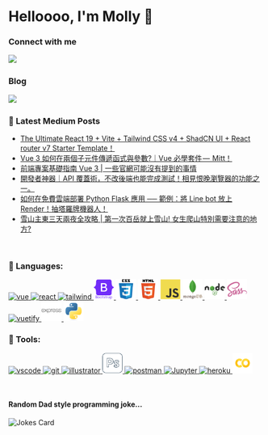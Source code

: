 # Helloooo, I'm Molly 👋



### Connect with me

<div > 

    
  <a href="mailto:momolly1024@gmail.com">
      <img src="https://img.shields.io/badge/-mail-red?style=for-the-badge&logo=gmail&logoColor=white"/>
  </a>

<!--   <a href="https://reurl.cc/ogLrDl" target="_blank">
      <img src="https://img.shields.io/badge/-resume-green?style=for-the-badge&logo=gitlab&logoColor=white"/>
  </a> -->
  
<!--    <a href="https://momolly1024.github.io/momolly1024/" target="_blank">
      <img src="https://img.shields.io/badge/My%20Website-blue?style=for-the-badge"/>
  </a> -->

</div>

### Blog
 
  <a href="https://molly1024.medium.com/" target="_blank">
      <img src="https://img.shields.io/badge/medium-%2312100E.svg?&style=for-the-badge&logo=medium&logoColor=white" />
  </a>

<br>


<div> 
 <h3 >📝 Latest Medium Posts</h3>

<!-- BLOG-POST-LIST:START -->
- [The Ultimate React 19 + Vite + Tailwind CSS v4 + ShadCN UI + React router v7 Starter Template！](https://molly1024.medium.com/the-ultimate-react-19-vite-tailwind-css-v4-shadcn-ui-react-router-v7-starter-template-22227ca6077e?source=rss-a56684c76423------2)
- [Vue 3 如何在兩個子元件傳遞函式與參數?｜Vue 必學套件 —   Mitt！](https://molly1024.medium.com/vue-3-%E5%A6%82%E4%BD%95%E5%9C%A8%E5%85%A9%E5%80%8B%E5%AD%90%E5%85%83%E4%BB%B6%E5%82%B3%E9%81%9E%E5%87%BD%E5%BC%8F%E8%88%87%E5%8F%83%E6%95%B8-vue-%E5%BF%85%E5%AD%B8%E5%A5%97%E4%BB%B6-mitt-b174c966fdb1?source=rss-a56684c76423------2)
- [前端專案基礎指南 Vue 3 | 一些官網可能沒有提到的事情](https://molly1024.medium.com/%E5%89%8D%E7%AB%AF%E5%B0%88%E6%A1%88%E5%9F%BA%E7%A4%8E%E6%8C%87%E5%8D%97-vue-3-%E4%B8%80%E4%BA%9B%E5%AE%98%E7%B6%B2%E5%8F%AF%E8%83%BD%E6%B2%92%E6%9C%89%E6%8F%90%E5%88%B0%E7%9A%84%E4%BA%8B%E6%83%85-4f6708140c44?source=rss-a56684c76423------2)
- [開發者神器｜API 覆蓋術，不改後端也能完成測試！相見恨晚瀏覽器的功能之一。](https://molly1024.medium.com/%E9%96%8B%E7%99%BC%E8%80%85%E7%A5%9E%E5%99%A8-api-%E8%A6%86%E8%93%8B%E8%A1%93-%E4%B8%8D%E6%94%B9%E5%BE%8C%E7%AB%AF%E4%B9%9F%E8%83%BD%E5%AE%8C%E6%88%90%E6%B8%AC%E8%A9%A6-%E7%9B%B8%E8%A6%8B%E6%81%A8%E6%99%9A%E7%80%8F%E8%A6%BD%E5%99%A8%E7%9A%84%E5%8A%9F%E8%83%BD%E4%B9%8B%E4%B8%80-4b7739b14b45?source=rss-a56684c76423------2)
- [如何在免費雲端部署 Python Flask 應用 ── 範例：將 Line bot 放上 Render！抽塔羅牌機器人！](https://molly1024.medium.com/%E5%A6%82%E4%BD%95%E5%9C%A8%E5%85%8D%E8%B2%BB%E9%9B%B2%E7%AB%AF%E9%83%A8%E7%BD%B2-python-flask-%E6%87%89%E7%94%A8-%E7%AF%84%E4%BE%8B-%E5%B0%87-line-bot-%E6%94%BE%E4%B8%8A-render-%E6%8A%BD%E5%A1%94%E7%BE%85%E7%89%8C%E6%A9%9F%E5%99%A8%E4%BA%BA-fa653891b656?source=rss-a56684c76423------2)
- [雪山主東三天兩夜全攻略 | 第一次百岳就上雪山! 女生爬山特別需要注意的地方?](https://molly1024.medium.com/%E9%9B%AA%E5%B1%B1%E4%B8%BB%E6%9D%B1%E4%B8%89%E5%A4%A9%E5%85%A9%E5%A4%9C%E5%85%A8%E6%94%BB%E7%95%A5-%E7%AC%AC%E4%B8%80%E6%AC%A1%E7%99%BE%E5%B2%B3%E5%B0%B1%E4%B8%8A%E9%9B%AA%E5%B1%B1-%E5%A5%B3%E7%94%9F%E7%88%AC%E5%B1%B1%E7%89%B9%E5%88%A5%E9%9C%80%E8%A6%81%E6%B3%A8%E6%84%8F%E7%9A%84%E5%9C%B0%E6%96%B9-c85fcd9b8ed5?source=rss-a56684c76423------2)
<!-- BLOG-POST-LIST:END -->


 

</div>
<br>
<div >

<h3 >🔧 Languages:</h3>
<p > 
    <a href="https://vuejs.org/" target="_blank"> 
   <img src="https://www.vectorlogo.zone/logos/vuejs/vuejs-icon.svg" alt="vue" width="40" height="40"/> </a> 
    
   <a href="https://reactjs.org/" target="_blank"> 
   <img src="https://www.vectorlogo.zone/logos/reactjs/reactjs-icon.svg" alt="react" width="40" height="40"/> </a> 
       
   <a href="https://reactjs.org/" target="_blank"> 
   <img src="https://www.vectorlogo.zone/logos/tailwindcss/tailwindcss-ar21~bgwhite.svg" alt="tailwind" width="80" height="40"/> </a> 
   
   <a href="https://getbootstrap.com" target="_blank"> 
   <img src="https://raw.githubusercontent.com/devicons/devicon/master/icons/bootstrap/bootstrap-plain-wordmark.svg" alt="bootstrap" width="40" height="40"/> </a> 
   
   <a href="https://www.w3schools.com/css/" target="_blank"> 
   <img src="https://raw.githubusercontent.com/devicons/devicon/master/icons/css3/css3-original-wordmark.svg" alt="css3" width="40" height="40"/> </a>
   <a href="https://www.w3.org/html/" target="_blank"> 
   <img src="https://raw.githubusercontent.com/devicons/devicon/master/icons/html5/html5-original-wordmark.svg" alt="html5" width="40" height="40"/> </a>
   <a href="https://developer.mozilla.org/en-US/docs/Web/JavaScript" target="_blank"> 
   <img src="https://raw.githubusercontent.com/devicons/devicon/master/icons/javascript/javascript-original.svg" alt="javascript" width="40" height="40"/> </a> 
   <a href="https://www.mongodb.com/" target="_blank"> 
   <img src="https://raw.githubusercontent.com/devicons/devicon/master/icons/mongodb/mongodb-original-wordmark.svg" alt="mongodb" width="40" height="40"/> </a> 
   <a href="https://nodejs.org" target="_blank"> 
   <img src="https://raw.githubusercontent.com/devicons/devicon/master/icons/nodejs/nodejs-original-wordmark.svg" alt="nodejs" width="40" height="40"/> </a>
   <a href="https://sass-lang.com" target="_blank"> 
   <img src="https://raw.githubusercontent.com/devicons/devicon/master/icons/sass/sass-original.svg" alt="sass" width="40" height="40"/> </a> 
   <a href="https://vuetifyjs.com/en/" target="_blank"> 
   <img src="https://bestofjs.org/logos/vuetify.svg" alt="vuetify" width="40" height="40"/> </a> 
   <a href="https://expressjs.com" target="_blank"> 
   <img src="https://raw.githubusercontent.com/devicons/devicon/master/icons/express/express-original-wordmark.svg" 
      alt="express" width="40" height="40"/> </a> 
   <a href="https://www.python.org" target="_blank"> 
   <img src="https://raw.githubusercontent.com/devicons/devicon/master/icons/python/python-original.svg" alt="python" width="40" height="40"/> </a>    
</p>
<h3 >🧰 Tools:</h3>
<p > 
   <a href="https://code.visualstudio.com/" target="_blank"> 
   <img src="https://upload.wikimedia.org/wikipedia/commons/9/9a/Visual_Studio_Code_1.35_icon.svg" alt="vscode" width="40" height="40"/> </a>
   <a href="https://git-scm.com/" target="_blank"> 
   <img src="https://www.vectorlogo.zone/logos/git-scm/git-scm-icon.svg" alt="git" width="40" height="40"/> </a> 
   <a href="https://www.adobe.com/in/products/illustrator.html" target="_blank">   
   <img src="https://www.vectorlogo.zone/logos/adobe_illustrator/adobe_illustrator-icon.svg" alt="illustrator" width="40" height="40"/> </a>
   <a href="https://www.photoshop.com/en" target="_blank"> 
   <img src="https://raw.githubusercontent.com/devicons/devicon/master/icons/photoshop/photoshop-line.svg" alt="photoshop" width="40" height="40"/> </a>
   
   <a href="https://postman.com" target="_blank"> 
   <img src="https://www.vectorlogo.zone/logos/getpostman/getpostman-icon.svg" alt="postman" width="40" height="40"/> </a> 
   <a href="https://jupyter.org/" target="_blank"> 
   <img src="https://upload.wikimedia.org/wikipedia/commons/3/38/Jupyter_logo.svg" alt="Jupyter" width="40" height="40"/> </a>
   <a href="https://heroku.com" target="_blank"> 
   <img src="https://www.vectorlogo.zone/logos/heroku/heroku-icon.svg"  alt="heroku" width="40" height="40"/> </a> 
   <a href="https://colab.research.google.com/" target="_blank"> 
   <img src="img/colab.svg" alt="colab" width="40" height="40"/> </a>
</p>
<br>
<h4>Random Dad style programming joke...</h4>
<img src="https://readme-jokes.vercel.app/api?theme=react" alt="Jokes Card" />
<br>
<br>








